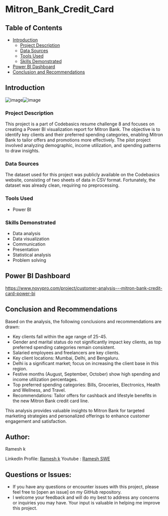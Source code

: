 # Mitron_Bank_Credit_Card
## Table of Contents
- [Introduction](#introduction)
   - [Project Description](#project-description)
   - [Data Sources](#data-sources)
   - [Tools Used](#tools-used)
   - [Skills Demonstrated](#skills-demonstrated)
- [Power BI Dashboard](#power-bi-dashboard)
- [Conclusion and Recommendations](#conclusion-and-recommendations)

## Introduction
![image](https://github.com/user-attachments/assets/aa121c36-ecee-480f-86f5-a0162df44191)![image](https://github.com/user-attachments/assets/32059971-0b59-45da-8803-ccdd9ce62fe6)


### Project Description
This project is a part of Codebasics resume challenge 8 and focuses on creating a Power BI visualization report for Mitron Bank. The objective is to identify key clients and their preferred spending categories, enabling Mitron Bank to tailor offers and promotions more effectively. The pilot project involved analyzing demographic, income utilization, and spending patterns to draw insights.

### Data Sources
The dataset used for this project was publicly available on the Codebasics website, consisting of two sheets of data in CSV format. Fortunately, the dataset was already clean, requiring no preprocessing.

### Tools Used
- Power BI

### Skills Demonstrated
- Data analysis
- Data visualization
- Communication
- Presentation
- Statistical analysis
- Problem solving

## Power BI Dashboard

https://www.novypro.com/project/customer-analysis---mitron-bank-credit-card-power-bi

## Conclusion and Recommendations

Based on the analysis, the following conclusions and recommendations are drawn:

- Key clients fall within the age range of 25-45.
- Gender and marital status do not significantly impact key clients, as top preferred spending categories remain consistent.
- Salaried employees and freelancers are key clients.
- Key client locations: Mumbai, Delhi, and Bengaluru.
- Delhi is a significant market; focus on increasing the client base in this region.
- Festive months (August, September, October) show high spending and income utilization percentages.
- Top preferred spending categories: Bills, Groceries, Electronics, Health and Wellness, and Travel.
- Recommendations: Tailor offers for cashback and lifestyle benefits in the new Mitron Bank credit card line.

This analysis provides valuable insights to Mitron Bank for targeted marketing strategies and personalized offerings to enhance customer engagement and satisfaction.


## Author:
Ramesh k

LinkedIn Profile: [Ramesh k](www.linkedin.com/in/rameshk12)
Youtube : [Ramesh SWE](www.youtube.com/@rameshswe1)

## Questions or Issues:
- If you have any questions or encounter issues with this project, please feel free to [open an issue] on my GitHub repository.
- I welcome your feedback and will do my best to address any concerns or inquiries you may have. Your input is valuable in helping me improve this project.
